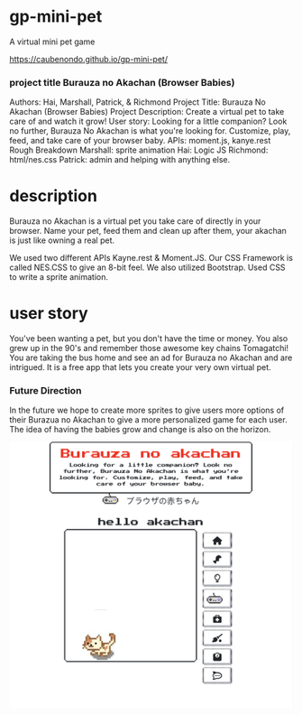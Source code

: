 # gp-mini-pet
A virtual mini pet game

https://caubenondo.github.io/gp-mini-pet/

### project title Burauza no Akachan (Browser Babies)


Authors: Hai, Marshall, Patrick, & Richmond
Project Title: Burauza No Akachan (Browser Babies)
Project Description: Create a virtual pet to take care of and watch it grow!
User story: Looking for a little companion? Look no further, Burauza No Akachan is what you're looking for. Customize, play, feed, and take care of your browser baby.
APIs: moment.js, kanye.rest
Rough Breakdown
    Marshall: sprite animation
    Hai: Logic JS
    Richmond: html/nes.css
    Patrick: admin and helping with anything else.



# description
Burauza no Akachan is a virtual pet you take care of directly in your browser. Name your pet, feed them and clean up after them, your akachan is just like owning a real pet.

We used two different APIs Kayne.rest & Moment.JS. Our CSS Framework is called NES.CSS to give an 8-bit feel. We also utilized Bootstrap. Used CSS to write a sprite animation. 



# user story

You've been wanting a pet, but you don't have the time or money. You also grew up in the 90's and remember those awesome key chains Tomagatchi! You are taking the bus home and see an ad for Burauza no Akachan and are intrigued.  It is a free app that lets you create your very own virtual pet.

### Future Direction

In the future we hope to create more sprites to give users more options of their Burazua no Akachan to give a more personalized game for each user. The idea of having the babies grow and change is also on the horizon.


![splash-page](./assets/imgs/splash.jpg)
